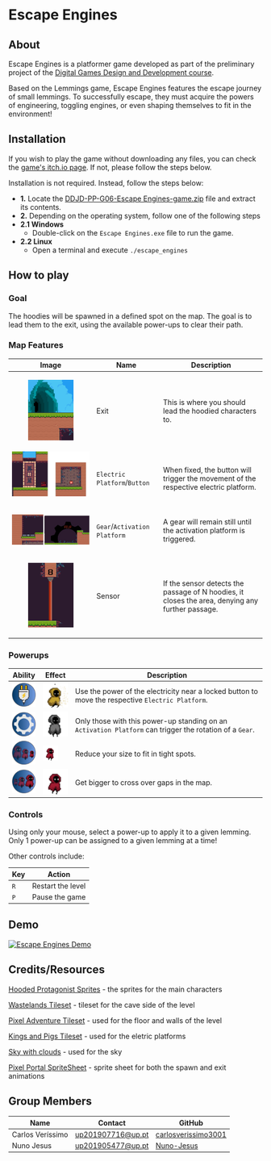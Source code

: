 # Escape Engines

## About

Escape Engines is a platformer game developed as part of the preliminary project of the [Digital Games Design and Development course](https://itch.io/jam/ddjd-feup-2024-preliminary-projects).

Based on the Lemmings game, Escape Engines features the escape journey of small lemmings. To successfully escape, they must acquire the powers of engineering, toggling engines, or even shaping themselves to fit in the environment!

## Installation

If you wish to play the game without downloading any files, you can check the [game's itch.io page](https://carlosverissimo3001.itch.io/escape-engines). If not, please follow the steps below.

Installation is not required. Instead, follow the steps below:

- **1.** Locate the [DDJD-PP-G06-Escape Engines-game.zip](https://github.com/carlosverissimo3001/Escape-Engines/blob/main/DDJD-PP-G06-Escape%20Engines-game.zip) file and extract its contents.
- **2.** Depending on the operating system, follow one of the following steps
- **2.1 Windows**
  - Double-click on the `Escape Engines.exe` file to run the game.
- **2.2 Linux**
  - Open a terminal and execute `./escape_engines`

## How to play

### Goal

The hoodies will be spawned in a defined spot on the map. The goal is to lead them to the exit, using the available power-ups to clear their path.

### Map Features

| Image | Name | Description |
| --- | --- | --- |
|<p align=center><img src="screenshots/exit.png" width=90> </p>| Exit | This is where you should lead the hoodied characters to.|
|<img src="screenshots/button.png">  </p>| `Electric Platform`/`Button` | When fixed, the button will trigger the movement of the respective electric platform. |
|<p align=center><img src="screenshots/platform.png">  </p>|`Gear`/`Activation Platform`| A gear will remain still until the activation platform is triggered.|
|<p align=center><img src="screenshots/sensor.png" width=90> </p>|Sensor|If the sensor detects the passage of N hoodies, it closes the area, denying any further passage.|

### Powerups

| Ability | Effect | Description |
| --- | --- | --- |
| <img src="art/powerups/eletrical/plug.png" width=50/> | <img src="art/player/eletric_fix/eletric_fixing_05.png" width=50/> |Use the power of the electricity near a locked button to move the respective `Electric Platform`. |
| <img src="art/powerups/mechanical/gear.png" width=50/> | <img src="art/player/mechanical_idle/mechanical_idle_02.png" width=50/> | Only those with this power-up standing on an `Activation Platform` can trigger the rotation of a `Gear`. |
| <img src="art/powerups/chemical/shrink.png" width=50/> | <img src="art/player/walk/walk_02.png" width=30/> | Reduce your size to fit in tight spots. |
| <img src="art/powerups/civil/expand.png" width=50/> | <img src="art/player/walk/walk_02.png" width=60/> | Get bigger to cross over gaps in the map. |

### Controls

Using only your mouse, select a power-up to apply it to a given lemming. Only 1 power-up can be assigned to a given lemming at a time!

Other controls include:

| Key | Action |
| --- | --- |
| `R` | Restart the level |
| `P` | Pause the game |

## Demo

[![Escape Engines Demo](https://img.itch.zone/aW1hZ2UvMjU3ODU3Mi8xNTM4NzYyMS5wbmc=/original/ih3foD.png)](https://youtu.be/u2JZSuJJU1Q?si=-8HG43ztF0D4xF9w)

## Credits/Resources

[Hooded Protagonist Sprites](https://penzilla.itch.io/hooded-protagonist) - the sprites for the main characters

[Wastelands Tileset](https://quintino-pixels.itch.io/wasteland-plataformer-tileset) - tileset for the cave side of the level

[Pixel Adventure Tileset](https://pixelfrog-assets.itch.io/pixel-adventure-1) - used for the floor and walls of the level

[Kings and Pigs Tileset](https://pixelfrog-assets.itch.io/kings-and-pigs) - used for the eletric platforms

[Sky with clouds](https://free-game-assets.itch.io/free-sky-with-clouds-background-pixel-art-set) - used for the sky

[Pixel Portal SpriteSheet](https://grappe.itch.io/pixelportal) - sprite sheet for both the spawn and exit animations

## Group Members

| Name | Contact | GitHub
| --- | --- | --- |
| Carlos Veríssimo | <up201907716@up.pt> | [carlosverissimo3001](https://github.com/carlosverissimo3001)
| Nuno Jesus | <up201905477@up.pt> | [Nuno-Jesus](https://github.com/Nuno-Jesus)
